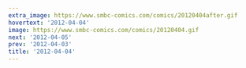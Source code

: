 ```yaml
---
extra_image: https://www.smbc-comics.com/comics/20120404after.gif
hovertext: '2012-04-04'
image: https://www.smbc-comics.com/comics/20120404.gif
next: '2012-04-05'
prev: '2012-04-03'
title: '2012-04-04'
---
```

